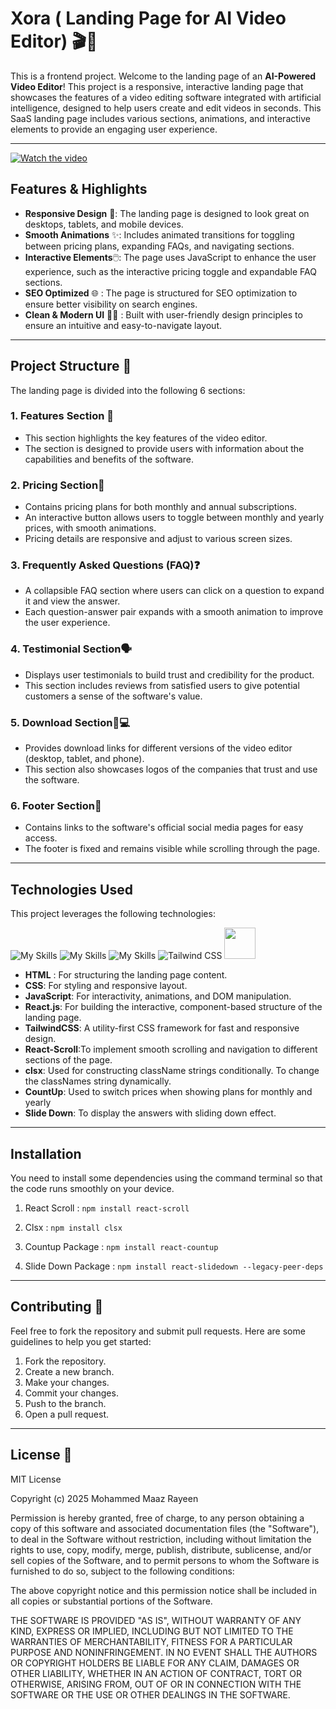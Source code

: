 # Xora ( Landing Page for AI Video Editor) 🎬🤖

This is a frontend project. Welcome to the landing page of an **AI-Powered Video Editor**! This project is a responsive, interactive landing page that showcases the features of a video editing software integrated with artificial intelligence, designed to help users create and edit videos in seconds. This SaaS landing page includes various sections, animations, and interactive elements to provide an engaging user experience.

---

[![Watch the video](https://img.youtube.com/vi/dQw4w9WgXcQ/0.jpg)](https://www.youtube.com/watch?v=dQw4w9WgXcQ)


## Features & Highlights

- **Responsive Design** 🌈: The landing page is designed to look great on desktops, tablets, and mobile devices.
- **Smooth Animations** ✨: Includes animated transitions for toggling between pricing plans, expanding FAQs, and navigating sections.
- **Interactive Elements**🖱️: The page uses JavaScript to enhance the user experience, such as the interactive pricing toggle and expandable FAQ sections.
- **SEO Optimized** 🌐 : The page is structured for SEO optimization to ensure better visibility on search engines.
- **Clean & Modern UI** 🧑‍🎨 : Built with user-friendly design principles to ensure an intuitive and easy-to-navigate layout.

---

## Project Structure 📂

The landing page is divided into the following 6 sections:

### 1. **Features Section** 🌟
   - This section highlights the key features of the video editor.
   - The section is designed to provide users with information about the capabilities and benefits of the software.

### 2. **Pricing Section**💸
   - Contains pricing plans for both monthly and annual subscriptions.
   - An interactive button allows users to toggle between monthly and yearly prices, with smooth animations.
   - Pricing details are responsive and adjust to various screen sizes.

### 3. Frequently Asked Questions (FAQ)❓
   - A collapsible FAQ section where users can click on a question to expand it and view the answer.
   - Each question-answer pair expands with a smooth animation to improve the user experience.

### 4. **Testimonial Section**🗣
   - Displays user testimonials to build trust and credibility for the product.
   - This section includes reviews from satisfied users to give potential customers a sense of the software's value.

### 5. **Download Section**📲💻
   - Provides download links for different versions of the video editor (desktop, tablet, and phone).
   - This section also showcases logos of the companies that trust and use the software.
   
### 6. **Footer Section**📱
   - Contains links to the software's official social media pages for easy access.
   - The footer is fixed and remains visible while scrolling through the page.


---

## Technologies Used

This project leverages the following technologies:

 ![My Skills](https://skillicons.dev/icons?i=html) ![My Skills](https://skillicons.dev/icons?i=css)  ![My Skills](https://skillicons.dev/icons?i=js) ![Tailwind CSS](https://skillicons.dev/icons?i=tailwind) <img src="https://github.com/0maaz-01/Alaikoo_PDF_Reader_and_Editor./blob/main/Images/React.png" width="50" height="50">

- **HTML** : For structuring the landing page content.
- **CSS**: For styling and responsive layout.
- **JavaScript**: For interactivity, animations, and DOM manipulation.
- **React.js**: For building the interactive, component-based structure of the landing page.
- **TailwindCSS**: A utility-first CSS framework for fast and responsive design.
- **React-Scroll**:To implement smooth scrolling and navigation to different sections of the page.
- **clsx**: Used for constructing className strings conditionally. To change the classNames string dynamically.
- **CountUp**: Used to switch prices when showing plans for monthly and yearly
- **Slide Down**: To display the answers with sliding down effect.

---


## Installation
You need to install some dependencies using the command terminal so that the code runs smoothly on your device.

1) React Scroll :
`npm install react-scroll`

2) Clsx :
`npm install clsx`

3) Countup Package :
`npm install react-countup`

4) Slide Down Package :
`npm install react-slidedown --legacy-peer-deps`

---

## Contributing 🤝

Feel free to fork the repository and submit pull requests. Here are some guidelines to help you get started:

1. Fork the repository.
2. Create a new branch.
3. Make your changes.
4. Commit your changes.
5. Push to the branch.
6. Open a pull request.

---

## License 🤝

MIT License

Copyright (c) 2025 Mohammed Maaz Rayeen

Permission is hereby granted, free of charge, to any person obtaining a copy
of this software and associated documentation files (the "Software"), to deal
in the Software without restriction, including without limitation the rights
to use, copy, modify, merge, publish, distribute, sublicense, and/or sell
copies of the Software, and to permit persons to whom the Software is
furnished to do so, subject to the following conditions:

The above copyright notice and this permission notice shall be included in all
copies or substantial portions of the Software.

THE SOFTWARE IS PROVIDED "AS IS", WITHOUT WARRANTY OF ANY KIND, EXPRESS OR
IMPLIED, INCLUDING BUT NOT LIMITED TO THE WARRANTIES OF MERCHANTABILITY,
FITNESS FOR A PARTICULAR PURPOSE AND NONINFRINGEMENT. IN NO EVENT SHALL THE
AUTHORS OR COPYRIGHT HOLDERS BE LIABLE FOR ANY CLAIM, DAMAGES OR OTHER
LIABILITY, WHETHER IN AN ACTION OF CONTRACT, TORT OR OTHERWISE, ARISING FROM,
OUT OF OR IN CONNECTION WITH THE SOFTWARE OR THE USE OR OTHER DEALINGS IN THE
SOFTWARE.


